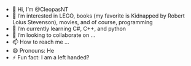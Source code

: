 - 👋 Hi, I’m @CleopasNT
- 👀 I’m interested in LEGO, books (my favorite is Kidnapped by Robert Loius Stevenson), movies, and of course, programming
- 🌱 I’m currently learning C#, C++, and python
- 💞️ I’m looking to collaborate on ...
- 📫 How to reach me ...
- 😄 Pronouns: He
- ⚡ Fun fact: I am a left handed?

<!---
CleopasNT/CleopasNT is a ✨ special ✨ repository because its `README.md` (this file) appears on your GitHub profile.
You can click the Preview link to take a look at your changes.
--->
